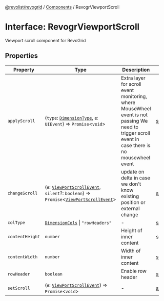 [@revolist/revogrid](README.md) / [Components](Namespace.Components.md) / RevogrViewportScroll

# Interface: RevogrViewportScroll

Viewport scroll component for RevoGrid

## Properties

| Property | Type | Description | Defined in |
| ------ | ------ | ------ | ------ |
| `applyScroll` | (`type`: [`DimensionType`](TypeAlias.DimensionType.md), `e`: `UIEvent`) => `Promise`\<`void`\> | Extra layer for scroll event monitoring, where MouseWheel event is not passing We need to trigger scroll event in case there is no mousewheel event | [src/components.d.ts:659](https://github.com/revolist/revogrid/blob/6957d67da887b25ac544cadb80669dc782e7d7d6/src/components.d.ts#L659) |
| `changeScroll` | (`e`: [`ViewPortScrollEvent`](TypeAlias.ViewPortScrollEvent.md), `silent`?: `boolean`) => `Promise`\<[`ViewPortScrollEvent`](TypeAlias.ViewPortScrollEvent.md)\> | update on delta in case we don't know existing position or external change | [src/components.d.ts:664](https://github.com/revolist/revogrid/blob/6957d67da887b25ac544cadb80669dc782e7d7d6/src/components.d.ts#L664) |
| `colType` | [`DimensionCols`](TypeAlias.DimensionCols.md) \| `"rowHeaders"` | - | [src/components.d.ts:665](https://github.com/revolist/revogrid/blob/6957d67da887b25ac544cadb80669dc782e7d7d6/src/components.d.ts#L665) |
| `contentHeight` | `number` | Height of inner content | [src/components.d.ts:669](https://github.com/revolist/revogrid/blob/6957d67da887b25ac544cadb80669dc782e7d7d6/src/components.d.ts#L669) |
| `contentWidth` | `number` | Width of inner content | [src/components.d.ts:673](https://github.com/revolist/revogrid/blob/6957d67da887b25ac544cadb80669dc782e7d7d6/src/components.d.ts#L673) |
| `rowHeader` | `boolean` | Enable row header | [src/components.d.ts:677](https://github.com/revolist/revogrid/blob/6957d67da887b25ac544cadb80669dc782e7d7d6/src/components.d.ts#L677) |
| `setScroll` | (`e`: [`ViewPortScrollEvent`](TypeAlias.ViewPortScrollEvent.md)) => `Promise`\<`void`\> | - | [src/components.d.ts:678](https://github.com/revolist/revogrid/blob/6957d67da887b25ac544cadb80669dc782e7d7d6/src/components.d.ts#L678) |
